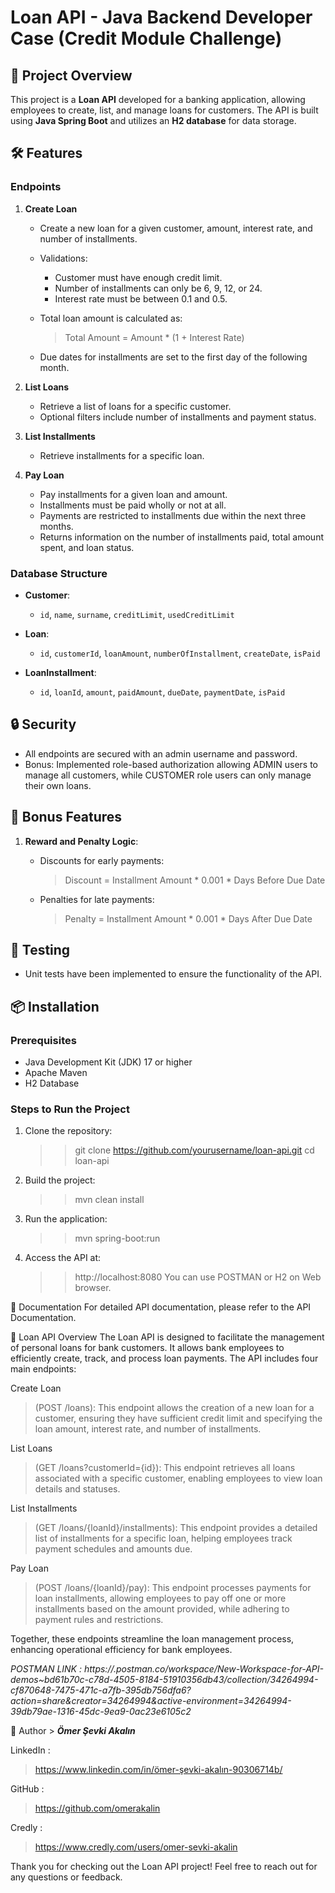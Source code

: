 # Loan API - Java Backend Developer Case (Credit Module Challenge)

## 📖 Project Overview

This project is a **Loan API** developed for a banking application, allowing employees to create, list, and manage loans for customers. The API is built using **Java Spring Boot** and utilizes an **H2 database** for data storage. 

## 🛠️ Features

### Endpoints

1. **Create Loan**
   - Create a new loan for a given customer, amount, interest rate, and number of installments.
   - Validations:
     - Customer must have enough credit limit.
     - Number of installments can only be 6, 9, 12, or 24.
     - Interest rate must be between 0.1 and 0.5.
   - Total loan amount is calculated as: 
     
     > Total Amount = Amount * (1 + Interest Rate)
     
   - Due dates for installments are set to the first day of the following month.

2. **List Loans**
   - Retrieve a list of loans for a specific customer.
   - Optional filters include number of installments and payment status.

3. **List Installments**
   - Retrieve installments for a specific loan.

4. **Pay Loan**
   - Pay installments for a given loan and amount.
   - Installments must be paid wholly or not at all.
   - Payments are restricted to installments due within the next three months.
   - Returns information on the number of installments paid, total amount spent, and loan status.

### Database Structure

- **Customer**: 
  - `id`, `name`, `surname`, `creditLimit`, `usedCreditLimit`
  
- **Loan**: 
  - `id`, `customerId`, `loanAmount`, `numberOfInstallment`, `createDate`, `isPaid`
  
- **LoanInstallment**: 
  - `id`, `loanId`, `amount`, `paidAmount`, `dueDate`, `paymentDate`, `isPaid`

## 🔒 Security

- All endpoints are secured with an admin username and password.
- Bonus: Implemented role-based authorization allowing ADMIN users to manage all customers, while CUSTOMER role users can only manage their own loans.

## 🎁 Bonus Features

1. **Reward and Penalty Logic**:
   - Discounts for early payments:
     > Discount = Installment Amount * 0.001 * Days Before Due Date
   
   - Penalties for late payments:
     > Penalty = Installment Amount * 0.001 * Days After Due Date
     

## 🧪 Testing

- Unit tests have been implemented to ensure the functionality of the API.

## 📦 Installation

### Prerequisites

- Java Development Kit (JDK) 17 or higher
- Apache Maven
- H2 Database

### Steps to Run the Project

1. Clone the repository:
   >> git clone https://github.com/yourusername/loan-api.git
   cd loan-api

2. Build the project:
   >> mvn clean install

3. Run the application:
   >> mvn spring-boot:run

4. Access the API at:
   >> http://localhost:8080
You can use POSTMAN or H2 on Web browser.


📄 Documentation
For detailed API documentation, please refer to the API Documentation.

📖 Loan API Overview
The Loan API is designed to facilitate the management of personal loans for bank customers. It allows bank employees to efficiently create, track, and process loan payments. The API includes four main endpoints:

 Create Loan
> (POST /loans): This endpoint allows the creation of a new loan for a customer, ensuring they have sufficient credit limit and specifying the loan amount, interest rate, and number of installments.

 List Loans
> (GET /loans?customerId={id}): This endpoint retrieves all loans associated with a specific customer, enabling employees to view loan details and statuses.

 List Installments
> (GET /loans/{loanId}/installments): This endpoint provides a detailed list of installments for a specific loan, helping employees track payment schedules and amounts due.

 Pay Loan
> (POST /loans/{loanId}/pay): This endpoint processes payments for loan installments, allowing employees to pay off one or more installments based on the amount provided, while adhering to payment rules and restrictions.

Together, these endpoints streamline the loan management process, enhancing operational efficiency for bank employees.

*POSTMAN LINK : https://.postman.co/workspace/New-Workspace-for-API-demos~bd61b70c-c78d-4505-8184-51910356db43/collection/34264994-cf870648-7475-471c-a7fb-395db756dfa6?action=share&creator=34264994&active-environment=34264994-39db79ae-1316-45dc-9ea9-0ac23e6105c2*

👤 Author > 
***Ömer Şevki Akalın***

LinkedIn : 
> https://www.linkedin.com/in/ömer-şevki-akalın-90306714b/

GitHub :
> https://github.com/omerakalin

Credly :
> https://www.credly.com/users/omer-sevki-akalin

Thank you for checking out the Loan API project! Feel free to reach out for any questions or feedback.
